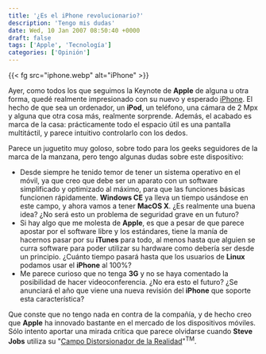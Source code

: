 ```yaml
---
title: '¿Es el iPhone revolucionario?'
description: 'Tengo mis dudas'
date: Wed, 10 Jan 2007 08:50:40 +0000
draft: false
tags: ['Apple', 'Tecnología']
categories: ['Opinión']
---
```


{{< fg src="iphone.webp" alt="iPhone" >}}

Ayer, como todos los que seguimos la Keynote de **Apple** de alguna u otra forma, quedé realmente impresionado con su nuevo y esperado [iPhone](http://www.apple.com/iphone/). El hecho de que sea un ordenador, un **iPod**, un teléfono, una cámara de 2 Mpx y alguna que otra cosa más, realmente sorprende. Además, el acabado es marca de la casa: prácticamente todo el espacio útil es una pantalla multitáctil, y parece intuitivo controlarlo con los dedos.

Parece un juguetito muy goloso, sobre todo para los geeks seguidores de la marca de la manzana, pero tengo algunas dudas sobre este dispositivo:

*   Desde siempre he tenido temor de tener un sistema operativo en el móvil, ya que creo que debe ser un aparato con un software simplificado y optimizado al máximo, para que las funciones básicas funcionen rápidamente. **Windows CE** ya lleva un tiempo usándose en este campo, y ahora vamos a tener **MacOS X**. ¿Es realmente una buena idea? ¿No será esto un problema de seguridad grave en un futuro?
*   Si hay algo que me molesta de **Apple**, es que a pesar de que parece apostar por el software libre y los estándares, tiene la manía de hacernos pasar por su **iTunes** para todo, al menos hasta que alguien se curra software para poder utilizar su hardware como debería ser desde un principio. ¿Cuánto tiempo pasará hasta que los usuarios de **Linux** podamos usar el **iPhone** al 100%?
*   Me parece curioso que no tenga **3G** y no se haya comentado la posibilidad de hacer videoconferencia. ¿No era esto el futuro? ¿Se anunciará el año que viene una nueva revisión del **iPhone** que soporte esta característica?

Que conste que no tengo nada en contra de la compañía, y de hecho creo que **Apple** ha innovado bastante en el mercado de los dispositivos móviles. Sólo intento aportar una mirada crítica que parece olvidarse cuando **Steve Jobs** utiliza su "[Campo Distorsionador de la Realidad](http://en.wikipedia.org/wiki/Reality_distortion_field)"<sup>TM</sup>.